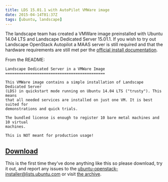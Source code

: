 ```yaml
---
title: LDS 15.01.1 with AutoPilot VMWare image
date: 2015-04-14T01:37Z
tags: [ubuntu, landscape]
---
```

The landscape team has created a VMWare image preinstalled with Ubuntu
14.04 LTS and Landscape Dedicated Server 15.01.1. If you wish to try
out Landscape OpenStack Autopilot a MAAS server is still required and
that the hardware requirements are still met per the
[official install documentation](http://www.ubuntu.com/download/cloud/install-ubuntu-openstack).

From the README:

```
Landscape Dedicated Server in a VMWare Image
============================================

This VMWare image contains a simple installation of Landscape Dedicated Server
(LDS) in quickstart mode running on Ubuntu 14.04 LTS ("trusty"). This means
that all needed services are installed on just one VM. It is best suited for
demonstrations and quick trials.

The bundled license is enough to register 10 bare metal machines and 10 virtual
machines.

This is NOT meant for production usage!
```

## [Download](https://landscape.canonical.com/downloads/lds-15.01.1-vmware/)

This is the first time they've done anything like this so please download, try it out, and report any issues to the ubuntu-openstack-installer@lists.ubuntu.com or visit
[the archive](https://lists.ubuntu.com/mailman/listinfo/ubuntu-openstack-installer).
